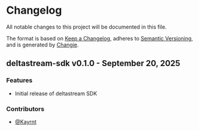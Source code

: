 # Changelog
All notable changes to this project will be documented in this file.

The format is based on [Keep a Changelog](https://keepachangelog.com/en/1.0.0/),
adheres to [Semantic Versioning](https://semver.org/spec/v2.0.0.html),
and is generated by [Changie](https://github.com/miniscruff/changie).

## deltastream-sdk v0.1.0 - September 20, 2025

### Features


  - Initial release of deltastream SDK

### Contributors
- [@Kayrnt](https://github.com/Kayrnt)


